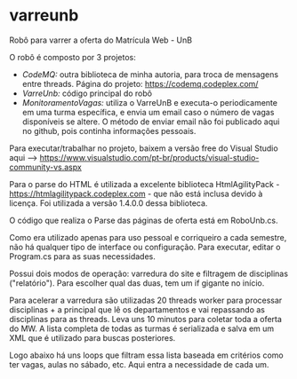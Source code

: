 # varreunb
Robô para varrer a oferta do Matrícula Web - UnB

O robô é composto por 3 projetos:

- *CodeMQ:* outra biblioteca de minha autoria, para troca de mensagens entre threads. Página do projeto: https://codemq.codeplex.com/
- *VarreUnb:* código principal do robô
- *MonitoramentoVagas:* utiliza o VarreUnB e executa-o periodicamente em uma turma específica, e envia um email caso o número de vagas disponíveis se altere. O método de enviar email não foi publicado aqui no github, pois continha informações pessoais.

Para executar/trabalhar no projeto, baixem a versão free do Visual Studio aqui --> https://www.visualstudio.com/pt-br/products/visual-studio-community-vs.aspx

Para o parse do HTML é utilizada a excelente biblioteca HtmlAgilityPack - https://htmlagilitypack.codeplex.com - que não está inclusa devido à licença. Foi utilizada a versão 1.4.0.0 dessa biblioteca.

O código que realiza o Parse das páginas de oferta está em RoboUnb.cs. 

Como era utilizado apenas para uso pessoal e corriqueiro a cada semestre, não há qualquer tipo de interface ou configuração. Para executar, editar o Program.cs para as suas necessidades. 

Possui dois modos de operação: varredura do site e filtragem de disciplinas ("relatório"). Para escolher qual das duas, tem um if gigante no início.

Para acelerar a varredura são utilizadas 20 threads worker para processar disciplinas + a principal que lê os departamentos e vai repassando as disciplinas para as threads. Leva uns 10 minutos para coletar toda a oferta do MW. A lista completa de todas as turmas é serializada e salva em um XML que é utilizado para buscas posteriores.

Logo abaixo há uns loops que filtram essa lista baseada em critérios como ter vagas, aulas no sábado, etc. Aqui entra a necessidade de cada um.

